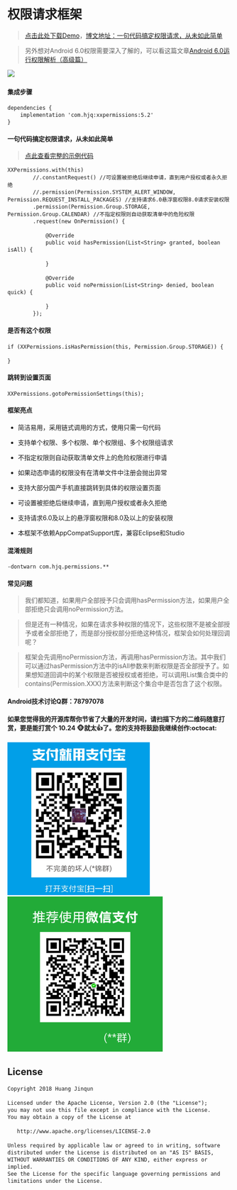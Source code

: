 # 权限请求框架

>[点击此处下载Demo](https://raw.githubusercontent.com/getActivity/XXPermissions/master/XXPermissions.apk)，[博文地址：一句代码搞定权限请求，从未如此简单](https://www.jianshu.com/p/c69ff8a445ed)

> 另外想对Android 6.0权限需要深入了解的，可以看这篇文章[Android 6.0运行权限解析（高级篇）](https://www.jianshu.com/p/6a4dff744031)

![](XXPermissions.gif)

#### 集成步骤

    dependencies {
        implementation 'com.hjq:xxpermissions:5.2'
    }

#### 一句代码搞定权限请求，从未如此简单

> [点此查看完整的示例代码](https://github.com/getActivity/XXPermissions/blob/master/app/src/main/java/com/hjq/permissions/demo/MainActivity.java)

    XXPermissions.with(this)
            //.constantRequest() //可设置被拒绝后继续申请，直到用户授权或者永久拒绝
            //.permission(Permission.SYSTEM_ALERT_WINDOW, Permission.REQUEST_INSTALL_PACKAGES) //支持请求6.0悬浮窗权限8.0请求安装权限
            .permission(Permission.Group.STORAGE, Permission.Group.CALENDAR) //不指定权限则自动获取清单中的危险权限
            .request(new OnPermission() {

                @Override
                public void hasPermission(List<String> granted, boolean isAll) {
                    
                }

                @Override
                public void noPermission(List<String> denied, boolean quick) {
                    
                }
            });

#### 是否有这个权限

    if (XXPermissions.isHasPermission(this, Permission.Group.STORAGE)) {
		
    }

#### 跳转到设置页面

    XXPermissions.gotoPermissionSettings(this);

#### 框架亮点

* 简洁易用，采用链式调用的方式，使用只需一句代码

* 支持单个权限、多个权限、单个权限组、多个权限组请求

* 不指定权限则自动获取清单文件上的危险权限进行申请

* 如果动态申请的权限没有在清单文件中注册会抛出异常

* 支持大部分国产手机直接跳转到具体的权限设置页面

* 可设置被拒绝后继续申请，直到用户授权或者永久拒绝

* 支持请求6.0及以上的悬浮窗权限和8.0及以上的安装权限

* 本框架不依赖AppCompatSupport库，兼容Eclipse和Studio

#### 混淆规则

    -dontwarn com.hjq.permissions.**

#### 常见问题

> 我们都知道，如果用户全部授予只会调用hasPermission方法，如果用户全部拒绝只会调用noPermission方法。

> 但是还有一种情况，如果在请求多种权限的情况下，这些权限不是被全部授予或者全部拒绝了，而是部分授权部分拒绝这种情况，框架会如何处理回调呢？

> 框架会先调用noPermission方法，再调用hasPermission方法。其中我们可以通过hasPermission方法中的isAll参数来判断权限是否全部授予了。如果想知道回调中的某个权限是否被授权或者拒绝，可以调用List集合类中的contains(Permission.XXX)方法来判断这个集合中是否包含了这个权限。

#### Android技术讨论Q群：78797078

#### 如果您觉得我的开源库帮你节省了大量的开发时间，请扫描下方的二维码随意打赏，要是能打赏个 10.24 :monkey_face:就太:thumbsup:了。您的支持将鼓励我继续创作:octocat:

![](pay_ali.png) ![](pay_wechat.png)

## License

```text
Copyright 2018 Huang Jinqun

Licensed under the Apache License, Version 2.0 (the "License");
you may not use this file except in compliance with the License.
You may obtain a copy of the License at

   http://www.apache.org/licenses/LICENSE-2.0

Unless required by applicable law or agreed to in writing, software
distributed under the License is distributed on an "AS IS" BASIS,
WITHOUT WARRANTIES OR CONDITIONS OF ANY KIND, either express or implied.
See the License for the specific language governing permissions and
limitations under the License.
```
